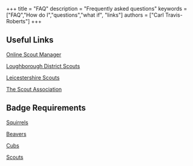 +++
title = "FAQ"
description = "Frequently asked questions"
keywords = ["FAQ","How do I","questions","what if", "links"]
authors = ["Carl Travis-Roberts"]
+++

## Useful Links

[Online Scout Manager](https://www.onlinescoutmanager.co.uk/login.php)

[Loughborough District Scouts](https://www.loughboroughscouts.org.uk/) 

[Leicestershire Scouts](http://www.leicestershirescouts.org.uk/)

[The Scout Association](https://scouts.org.uk/)

## Badge Requirements

[Squirrels](https://scouts.org.uk/squirrels)

[Beavers](https://scouts.org.uk/beavers)

[Cubs](https://scouts.org.uk/cubs)

[Scouts](https://scouts.org.uk/scouts)
